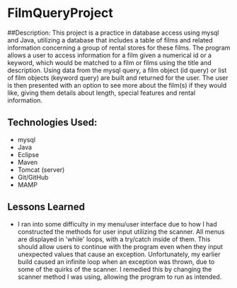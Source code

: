 # FilmQueryProject
##Description:
This project is a practice in database access using mysql and Java, utilizing a database that includes a table of films and related information concerning a group of rental stores for these films. The program allows a user to access information for a film given a numerical id or a keyword, which would be matched to a film or films using the title and description. Using data from the mysql query, a film object (id query) or list of film objects (keyword query) are built and returned for the user. The user is then presented with an option to see more about the film(s) if they would like, giving them details about length, special features and rental information.

## Technologies Used:
* mysql
* Java
* Eclipse
* Maven
* Tomcat (server)
* Git/GitHub
* MAMP


## Lessons Learned
* I ran into some difficulty in my menu/user interface due to how I had constructed the methods for user input utilizing the scanner. All menus are displayed in 'while' loops, with a try/catch inside of them. This should allow users to continue with the program even when they input unexpected values that cause an exception. Unfortunately, my earlier build caused an infinite loop when an exception was thrown, due to some of the quirks of the scanner. I remedied this by changing the scanner method I was using, allowing the program to run as intended.

     
